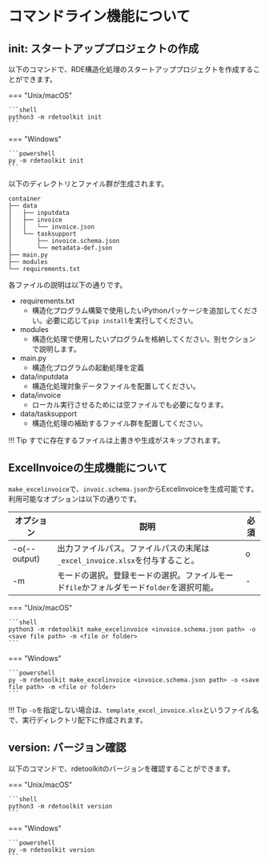 # コマンドライン機能について

## init: スタートアッププロジェクトの作成

以下のコマンドで、RDE構造化処理のスタートアッププロジェクトを作成することができます。

=== "Unix/macOS"

    ```shell
    python3 -m rdetoolkit init
    ```

=== "Windows"

    ```powershell
    py -m rdetoolkit init
    ```

以下のディレクトリとファイル群が生成されます。

```shell
container
├── data
│   ├── inputdata
│   ├── invoice
│   │   └── invoice.json
│   └── tasksupport
│       ├── invoice.schema.json
│       └── metadata-def.json
├── main.py
├── modules
└── requirements.txt
```

各ファイルの説明は以下の通りです。

- requirements.txt
    - 構造化プログラム構築で使用したいPythonパッケージを追加してください。必要に応じて`pip install`を実行してください。
- modules
    - 構造化処理で使用したいプログラムを格納してください。別セクションで説明します。
- main.py
    - 構造化プログラムの起動処理を定義
- data/inputdata
    - 構造化処理対象データファイルを配置してください。
- data/invoice
    - ローカル実行させるためには空ファイルでも必要になります。
- data/tasksupport
    - 構造化処理の補助するファイル群を配置してください。

!!! Tip
    すでに存在するファイルは上書きや生成がスキップされます。

## ExcelInvoiceの生成機能について

`make_excelinvoice`で、`invoic.schema.json`からExcelinvoiceを生成可能です。利用可能なオプションは以下の通りです。

| オプション   | 説明                                                                                     | 必須 |
| ------------ | ---------------------------------------------------------------------------------------- | ---- |
| -o(--output) | 出力ファイルパス。ファイルパスの末尾は`_excel_invoice.xlsx`を付与すること。              | o    |
| -m           | モードの選択。登録モードの選択。ファイルモード`file`かフォルダモード`folder`を選択可能。 | -    |

=== "Unix/macOS"

    ```shell
    python3 -m rdetoolkit make_excelinvoice <invoice.schema.json path> -o <save file path> -m <file or folder>
    ```

=== "Windows"

    ```powershell
    py -m rdetoolkit make_excelinvoice <invoice.schema.json path> -o <save file path> -m <file or folder>
    ```

!!! Tip
    `-o`を指定しない場合は、`template_excel_invoice.xlsx`というファイル名で、実行ディレクトリ配下に作成されます。

## version: バージョン確認

以下のコマンドで、rdetoolkitのバージョンを確認することができます。

=== "Unix/macOS"

    ```shell
    python3 -m rdetoolkit version
    ```

=== "Windows"

    ```powershell
    py -m rdetoolkit version
    ```
